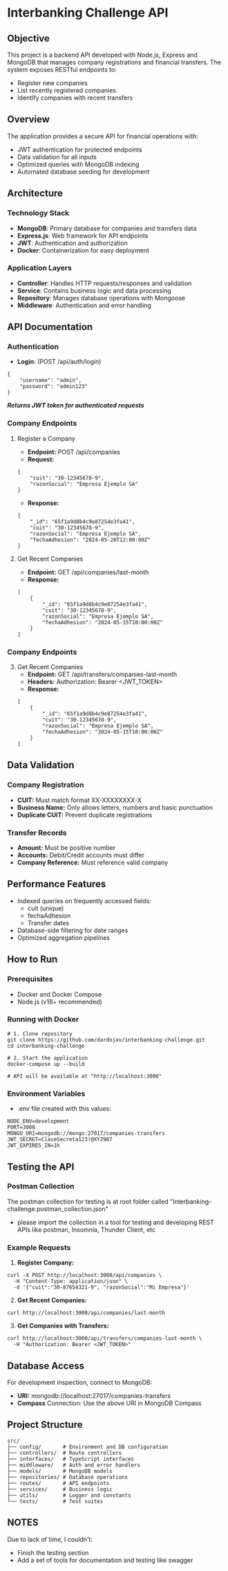 # Interbanking Challenge API

## Objective

This project is a backend API developed with Node.js, Express and MongoDB that manages company registrations and financial transfers. The system exposes RESTful endpoints to:
* Register new companies
* List recently registered companies
* Identify companies with recent transfers

## Overview

The application provides a secure API for financial operations with:
* JWT authentication for protected endpoints
* Data validation for all inputs
* Optimized queries with MongoDB indexing
* Automated database seeding for development

## Architecture
### Technology Stack

- **MongoDB**: Primary database for companies and transfers data
- **Express.js**: Web framework for API endpoints
- **JWT**: Authentication and authorization
- **Docker**: Containerization for easy deployment

### Application Layers

- **Controller**: Handles HTTP requests/responses and validation
- **Service**: Contains business logic and data processing
- **Repository**: Manages database operations with Mongoose
- **Middleware**: Authentication and error handling

## API Documentation
### Authentication
* **Login**: (POST /api/auth/login)
```
{
    "username": "admin",
    "password": "admin123"
}
```
***Returns JWT token for authenticated requests***

### Company Endpoints
1. Register a Company
    * **Endpoint:** POST /api/companies
    * **Request:**
    ```
    {
        "cuit": "30-12345678-9",
        "razonSocial": "Empresa Ejemplo SA"
    }
    ```
    * **Response:**
    ```
    {
        "_id": "65f1a9d8b4c9e87254e3fa41",
        "cuit": "30-12345678-9",
        "razonSocial": "Empresa Ejemplo SA",
        "fechaAdhesion": "2024-05-20T12:00:00Z"
    }
    ```

2. Get Recent Companies
    * **Endpoint:** GET /api/companies/last-month
    * **Response:**
    ```
    [
        {
            "_id": "65f1a9d8b4c9e87254e3fa41",
            "cuit": "30-12345678-9",
            "razonSocial": "Empresa Ejemplo SA",
            "fechaAdhesion": "2024-05-15T10:00:00Z"
        }
    ]
    ```

### Company Endpoints
3. Get Recent Companies
    * **Endpoint:** GET /api/transfers/companies-last-month
    * **Headers:** Authorization: Bearer <JWT_TOKEN>
    * **Response:**
    ```
    [
        {
            "_id": "65f1a9d8b4c9e87254e3fa41",
            "cuit": "30-12345678-9",
            "razonSocial": "Empresa Ejemplo SA",
            "fechaAdhesion": "2024-05-15T10:00:00Z"
        }
    ]
    ```

## Data Validation
### Company Registration
* **CUIT:** Must match format XX-XXXXXXXX-X
* **Business Name:** Only allows letters, numbers and basic punctuation
* **Duplicate CUIT:** Prevent duplicate registrations

### Transfer Records
* **Amount:** Must be positive number
* **Accounts:** Debit/Credit accounts must differ
* **Company Reference:** Must reference valid company

## Performance Features
* Indexed queries on frequently accessed fields:
    * cuit (unique)
    * fechaAdhesion
    * Transfer dates
* Database-side filtering for date ranges
* Optimized aggregation pipelines

## How to Run
### Prerequisites
* Docker and Docker Compose
* Node.js (v18+ recommended)

### Running with Docker
```
# 1. Clone repository
git clone https://github.com/dardojav/interbanking-challenge.git
cd interbanking-challenge

# 2. Start the application
docker-compose up --build

# API will be available at "http://localhost:3000"
```

### Environment Variables
- .env file created with this values:
```
NODE_ENV=development
PORT=3000
MONGO_URI=mongodb://mongo:27017/companies-transfers
JWT_SECRET=ClaveSecreta123!@XYZ987
JWT_EXPIRES_IN=1h
```

## Testing the API
### Postman Collection
The postman collection for testing is at root folder called "Interbanking-challenge.postman_collection.json"
- please import the collection in a tool for testing and developing REST APIs like postman, Insomnia, Thunder Client, etc

### Example Requests
1. **Register Company:**
```
curl -X POST http://localhost:3000/api/companies \
  -H "Content-Type: application/json" \
  -d '{"cuit":"30-87654321-9", "razonSocial":"Mi Empresa"}'
```

2. **Get Recent Companies:**
```
curl http://localhost:3000/api/companies/last-month
```

3. **Get Companies with Transfers:**
```
curl http://localhost:3000/api/transfers/companies-last-month \
  -H "Authorization: Bearer <JWT_TOKEN>"
```

## Database Access
For development inspection, connect to MongoDB:
* **URI:** mongodb://localhost:27017/companies-transfers
* **Compass** Connection: Use the above URI in MongoDB Compass

## Project Structure
```
src/
├── config/       # Environment and DB configuration
├── controllers/  # Route controllers
├── interfaces/   # TypeScript interfaces
├── middleware/   # Auth and error handlers
├── models/       # MongoDB models
├── repositories/ # Database operations
├── routes/       # API endpoints
├── services/     # Business logic
├── utils/        # Logger and constants
└── tests/        # Test suites
```

## NOTES
Due to lack of time, I couldn't:
- Finish the testing section
- Add a set of tools for documentation and testing like swagger
